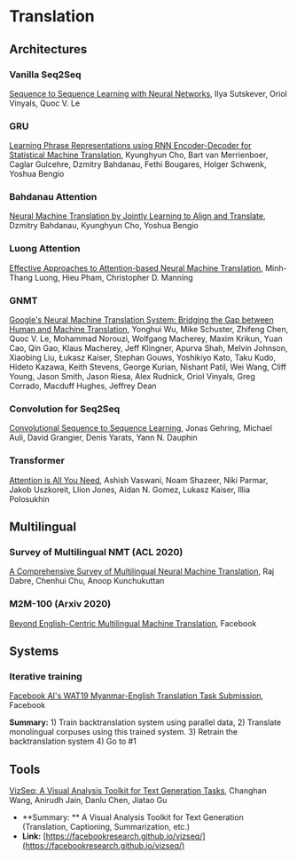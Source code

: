 # Translation

## Architectures

### Vanilla Seq2Seq

[Sequence to Sequence Learning with Neural Networks](https://arxiv.org/abs/1409.3215), Ilya Sutskever, Oriol Vinyals, Quoc V. Le

### GRU 

[Learning Phrase Representations using RNN Encoder-Decoder for Statistical Machine Translation](https://arxiv.org/abs/1406.1078), Kyunghyun Cho, Bart van Merrienboer, Caglar Gulcehre, Dzmitry Bahdanau, Fethi Bougares, Holger Schwenk, Yoshua Bengio

### Bahdanau Attention

[Neural Machine Translation by Jointly Learning to Align and Translate](https://arxiv.org/abs/1409.0473), Dzmitry Bahdanau, Kyunghyun Cho, Yoshua Bengio

### Luong Attention

[Effective Approaches to Attention-based Neural Machine Translation](https://arxiv.org/abs/1508.04025), Minh-Thang Luong, Hieu Pham, Christopher D. Manning

### GNMT

[Google's Neural Machine Translation System: Bridging the Gap between Human and Machine Translation](https://arxiv.org/abs/1609.08144), Yonghui Wu, Mike Schuster, Zhifeng Chen, Quoc V. Le, Mohammad Norouzi, Wolfgang Macherey, Maxim Krikun, Yuan Cao, Qin Gao, Klaus Macherey, Jeff Klingner, Apurva Shah, Melvin Johnson, Xiaobing Liu, Łukasz Kaiser, Stephan Gouws, Yoshikiyo Kato, Taku Kudo, Hideto Kazawa, Keith Stevens, George Kurian, Nishant Patil, Wei Wang, Cliff Young, Jason Smith, Jason Riesa, Alex Rudnick, Oriol Vinyals, Greg Corrado, Macduff Hughes, Jeffrey Dean

### Convolution for Seq2Seq

 [Convolutional Sequence to Sequence Learning](https://arxiv.org/abs/1705.03122), Jonas Gehring, Michael Auli, David Grangier, Denis Yarats, Yann N. Dauphin

### Transformer

[Attention is All You Need](https://arxiv.org/abs/1706.03762), Ashish Vaswani, Noam Shazeer, Niki Parmar, Jakob Uszkoreit, Llion Jones, Aidan N. Gomez, Lukasz Kaiser, Illia Polosukhin

## Multilingual

### Survey of Multilingual NMT (ACL 2020)

[A Comprehensive Survey of Multilingual Neural Machine Translation](https://arxiv.org/abs/2001.01115), Raj Dabre, Chenhui Chu, Anoop Kunchukuttan

### M2M-100 (Arxiv 2020)

[Beyond English-Centric Multilingual Machine Translation](https://arxiv.org/abs/2010.11125), Facebook

## Systems

### Iterative training

[Facebook AI's WAT19 Myanmar-English Translation Task Submission](https://arxiv.org/abs/1910.06848), Facebook

**Summary:** 1) Train backtranslation system using parallel data, 2) Translate monolingual corpuses using this trained system. 3) Retrain the backtranslation system 4) Go to #1

## Tools

[VizSeq: A Visual Analysis Toolkit for Text Generation Tasks](https://arxiv.org/abs/1909.05424), Changhan Wang, Anirudh Jain, Danlu Chen, Jiatao Gu

- **Summary: ** A Visual Analysis Toolkit for Text Generation (Translation, Captioning, Summarization, etc.)
- **Link:** [https://facebookresearch.github.io/vizseq/](https://facebookresearch.github.io/vizseq/)

